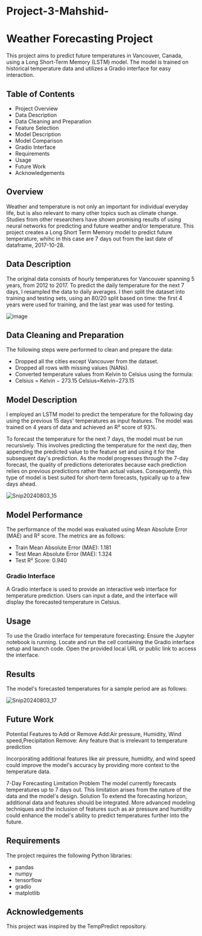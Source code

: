 # Project-3-Mahshid-


# Weather Forecasting Project

  This project aims to predict future temperatures in Vancouver, Canada, using a Long Short-Term Memory (LSTM) model. The model is trained on historical temperature data and utilizes a Gradio interface for easy interaction.

## Table of Contents

  - Project Overview
  - Data Description
  - Data Cleaning and Preparation
  - Feature Selection
  - Model Description
  - Model Comparison
  - Gradio Interface
  - Requirements
  - Usage
  - Future Work
  - Acknowledgements


## Overview

  Weather and temperature is not only an important for individual everyday life, but is also relevant to many other topics such as climate change. Studies from other researchers have shown promising results of using neural networks for predicting and future weather and/or temperature. This project creates a Long Short Term Memory model to predict future temperature, whihc in this case are 7 days out from the last date of dataframe, 2017-10-28.

## Data Description


The original data consists of hourly temperatures for Vancouver spanning 5 years, from 2012 to 2017. To predict the daily temperature for the next 7 days, I resampled the data to daily averages. I then split the dataset into training and testing sets, using an 80/20 split based on time: the first 4 years were used for training, and the last year was used for testing.

![image](https://github.com/user-attachments/assets/f8cd4436-339b-4b85-b234-568c261a2e91)

## Data Cleaning and Preparation

The following steps were performed to clean and prepare the data:

  - Dropped all the cities except Vancouver from the dataset.
  - Dropped all rows with missing values (NANs).
  - Converted temperature values from Kelvin to Celsius using the formula:
  - Celsius = Kelvin − 273.15                      Celsius=Kelvin−273.15

## Model Description

I employed an LSTM model to predict the temperature for the following day using the previous 15 days' temperatures as input features. The model was trained on 4 years of data and achieved an R² score of 93%.

To forecast the temperature for the next 7 days, the model must be run recursively. This involves predicting the temperature for the next day, then appending the predicted value to the feature set and using it for the subsequent day's prediction. As the model progresses through the 7-day forecast, the quality of predictions deteriorates because each prediction relies on previous predictions rather than actual values. Consequently, this type of model is best suited for short-term forecasts, typically up to a few days ahead.


![Snip20240803_15](https://github.com/user-attachments/assets/62bb5ded-2802-473c-af29-58f7b90e5154)

## Model Performance

The performance of the model was evaluated using Mean Absolute Error (MAE) and R² score. The metrics are as follows:

  - Train Mean Absolute Error (MAE): 1.181
  - Test Mean Absolute Error (MAE): 1.324
  - Test R² Score: 0.940


### Gradio Interface

A Gradio interface is used to provide an interactive web interface for temperature prediction. Users can input a date, and the interface will display the forecasted temperature in Celsius.

## Usage

To use the Gradio interface for temperature forecasting:
  Ensure the Jupyter notebook is running.
  Locate and run the cell containing the Gradio interface setup and launch code.
  Open the provided local URL or public link to access the interface.

## Results
  The model's forecasted temperatures for a sample period are as follows:


![Snip20240803_17](https://github.com/user-attachments/assets/93532876-aafb-4228-b950-cd27563a04f4)

  


## Future Work

  Potential Features to Add or Remove
Add:Air pressure, Humidity, Wind speed,Precipitation
Remove: Any feature that is irrelevant to temperature prediction

Incorporating additional features like air pressure, humidity, and wind speed could improve the model's accuracy by providing more context to the temperature data.

  7-Day Forecasting Limitation
    Problem
      The model currently forecasts temperatures up to 7 days out. This limitation arises from the nature of the data and the model's design.
    Solution
      To extend the forecasting horizon, additional data and features should be integrated. More advanced modeling techniques and the inclusion of features such as air pressure and humidity could enhance the model's ability to predict temperatures further into the future.
      
## Requirements
  The project requires the following Python libraries:
  - pandas
  - numpy
  - tensorflow
  - gradio
  - matplotlib

## Acknowledgements

This project was inspired by the TempPredict repository. 









